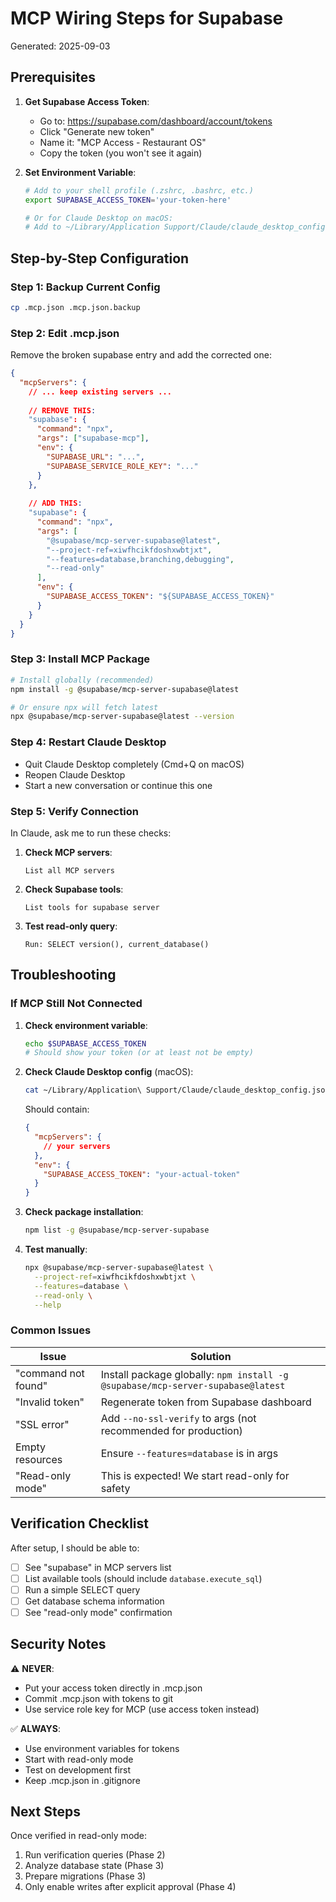 # MCP Wiring Steps for Supabase
Generated: 2025-09-03

## Prerequisites

1. **Get Supabase Access Token**:
   - Go to: https://supabase.com/dashboard/account/tokens
   - Click "Generate new token"
   - Name it: "MCP Access - Restaurant OS"
   - Copy the token (you won't see it again)

2. **Set Environment Variable**:
   ```bash
   # Add to your shell profile (.zshrc, .bashrc, etc.)
   export SUPABASE_ACCESS_TOKEN='your-token-here'
   
   # Or for Claude Desktop on macOS:
   # Add to ~/Library/Application Support/Claude/claude_desktop_config.json
   ```

## Step-by-Step Configuration

### Step 1: Backup Current Config
```bash
cp .mcp.json .mcp.json.backup
```

### Step 2: Edit .mcp.json
Remove the broken supabase entry and add the corrected one:

```json
{
  "mcpServers": {
    // ... keep existing servers ...
    
    // REMOVE THIS:
    "supabase": {
      "command": "npx",
      "args": ["supabase-mcp"],
      "env": {
        "SUPABASE_URL": "...",
        "SUPABASE_SERVICE_ROLE_KEY": "..."
      }
    },
    
    // ADD THIS:
    "supabase": {
      "command": "npx",
      "args": [
        "@supabase/mcp-server-supabase@latest",
        "--project-ref=xiwfhcikfdoshxwbtjxt",
        "--features=database,branching,debugging",
        "--read-only"
      ],
      "env": {
        "SUPABASE_ACCESS_TOKEN": "${SUPABASE_ACCESS_TOKEN}"
      }
    }
  }
}
```

### Step 3: Install MCP Package
```bash
# Install globally (recommended)
npm install -g @supabase/mcp-server-supabase@latest

# Or ensure npx will fetch latest
npx @supabase/mcp-server-supabase@latest --version
```

### Step 4: Restart Claude Desktop
- Quit Claude Desktop completely (Cmd+Q on macOS)
- Reopen Claude Desktop
- Start a new conversation or continue this one

### Step 5: Verify Connection

In Claude, ask me to run these checks:

1. **Check MCP servers**:
   ```
   List all MCP servers
   ```

2. **Check Supabase tools**:
   ```
   List tools for supabase server
   ```

3. **Test read-only query**:
   ```
   Run: SELECT version(), current_database()
   ```

## Troubleshooting

### If MCP Still Not Connected

1. **Check environment variable**:
   ```bash
   echo $SUPABASE_ACCESS_TOKEN
   # Should show your token (or at least not be empty)
   ```

2. **Check Claude Desktop config** (macOS):
   ```bash
   cat ~/Library/Application\ Support/Claude/claude_desktop_config.json
   ```
   Should contain:
   ```json
   {
     "mcpServers": {
       // your servers
     },
     "env": {
       "SUPABASE_ACCESS_TOKEN": "your-actual-token"
     }
   }
   ```

3. **Check package installation**:
   ```bash
   npm list -g @supabase/mcp-server-supabase
   ```

4. **Test manually**:
   ```bash
   npx @supabase/mcp-server-supabase@latest \
     --project-ref=xiwfhcikfdoshxwbtjxt \
     --features=database \
     --read-only \
     --help
   ```

### Common Issues

| Issue | Solution |
|-------|----------|
| "command not found" | Install package globally: `npm install -g @supabase/mcp-server-supabase@latest` |
| "Invalid token" | Regenerate token from Supabase dashboard |
| "SSL error" | Add `--no-ssl-verify` to args (not recommended for production) |
| Empty resources | Ensure `--features=database` is in args |
| "Read-only mode" | This is expected! We start read-only for safety |

## Verification Checklist

After setup, I should be able to:

- [ ] See "supabase" in MCP servers list
- [ ] List available tools (should include `database.execute_sql`)
- [ ] Run a simple SELECT query
- [ ] Get database schema information
- [ ] See "read-only mode" confirmation

## Security Notes

⚠️ **NEVER**:
- Put your access token directly in .mcp.json
- Commit .mcp.json with tokens to git
- Use service role key for MCP (use access token instead)

✅ **ALWAYS**:
- Use environment variables for tokens
- Start with read-only mode
- Test on development first
- Keep .mcp.json in .gitignore

## Next Steps

Once verified in read-only mode:
1. Run verification queries (Phase 2)
2. Analyze database state (Phase 3)
3. Prepare migrations (Phase 3)
4. Only enable writes after explicit approval (Phase 4)